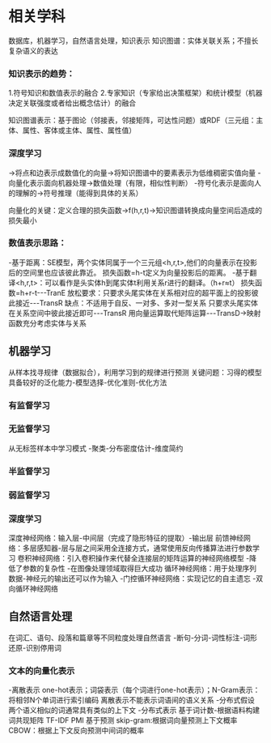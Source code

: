 # 相关学科
数据库，机器学习，自然语言处理，知识表示
知识图谱：实体关联关系；不擅长复杂语义的表达

### 知识表示的趋势：
1.符号知识和数值表示的融合
2.专家知识（专家给出决策框架）和统计模型（机器决定关联强度或者给出概念估计）的融合

知识图谱表示：基于图论（邻接表，邻接矩阵，可达性问题）或RDF（三元组：主体、属性、客体或主体、属性、属性值）

### 深度学习
->将点和边表示成数值化的向量->将知识图谱中的要素表示为低维稠密实值向量
-向量化表示面向机器处理->数值处理（有限，相似性判断）
-符号化表示是面向人的理解的->符号推理（能得到具体的关系）

向量化的关键：定义合理的损失函数->f(h,r,t)->知识图谱转换成向量空间后造成的损失最小

### 数值表示思路：
-基于距离：SE模型，两个实体同属于一个三元组<h,r,t>,他们的向量表示在投影后的空间里也应该彼此靠近。
损失函数=h-t定义为向量投影后的距离。
-基于翻译<h,r,t>：可以看作是头实体h到尾实体t利用关系r进行的翻译。（h+r≈t）
损失函数=h+r-t---TranE
放松要求：只要求头尾实体在关系相对应的超平面上的投影彼此接近---TransR
缺点：不适用于自反、一对多、多对一型关系
只要求头尾实体在关系空间中彼此接近即可---TransR
用向量运算取代矩阵运算---TransD->映射函数充分考虑实体与关系

## 机器学习
从样本找寻规律（数据拟合），利用学习到的规律进行预测
关键问题：习得的模型具备较好的泛化能力-模型选择-优化准则-优化方法

### 有监督学习
### 无监督学习
从无标签样本中学习模式
-聚类-分布密度估计-维度简约
### 半监督学习
### 弱监督学习

### 深度学习
深度神经网络：输入层-中间层（完成了隐形特征的提取）-输出层
前馈神经网络：多层感知器-层与层之间采用全连接方式，通常使用反向传播算法进行参数学习
卷积神经网络：引入卷积操作来代替全连接层的矩阵运算的神经网络模型
-降低了参数的复杂性
-在图像处理领域取得巨大成功
循环神经网络：用于处理序列数据-神经元的输出还可以作为输入
-门控循环神经网络：实现记忆的自主遗忘
-双向循环神经网络

## 自然语言处理
在词汇、语句、段落和篇章等不同粒度处理自然语言
-断句-分词-词性标注-词形还原-识别停用词

### 文本的向量化表示
-离散表示
one-hot表示；词袋表示（每个词进行one-hot表示）；N-Gram表示：将相邻N个单词进行索引编码
离散表示不能表示词语间的语义关系
-分布式假设
两个语义相似的词通常具有类似的上下文
-分布式表示
基于词计数-根据语料构建词共现矩阵
TF-IDF
PMI
基于预测
skip-gram:根据词向量预测上下文概率
CBOW：根据上下文反向预测中间词的概率






